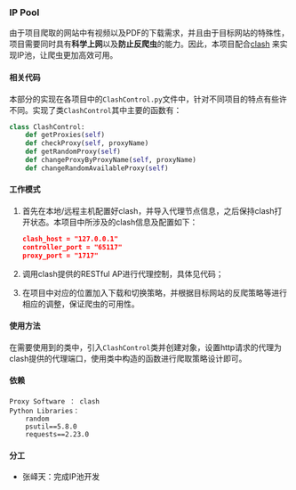 ### IP Pool

由于项目爬取的网站中有视频以及PDF的下载需求，并且由于目标网站的特殊性，项目需要同时具有**科学上网**以及**防止反爬虫**的能力。因此，本项目配合[clash](https://github.com/Dreamacro/clash) 来实现IP池，让爬虫更加高效可用。

#### 相关代码

本部分的实现在各项目中的`ClashControl.py`文件中，针对不同项目的特点有些许不同。实现了类`ClashControl`其中主要的函数有：

```python
class ClashControl:
    def getProxies(self)
    def checkProxy(self, proxyName)
    def getRandomProxy(self)
    def changeProxyByProxyName(self, proxyName)
    def changeRandomAvailableProxy(self)
```

#### 工作模式

1. 首先在本地/远程主机配置好clash，并导入代理节点信息，之后保持clash打开状态。本项目中所涉及的clash信息及配置如下：

   ```json
   clash_host = "127.0.0.1"
   controller_port = "65117"
   proxy_port = "1717"
   ```

2. 调用clash提供的RESTful AP进行代理控制，具体见代码；

3. 在项目中对应的位置加入下载和切换策略，并根据目标网站的反爬策略等进行相应的调整，保证爬虫的可用性。

#### 使用方法

在需要使用到的类中，引入`ClashControl`类并创建对象，设置http请求的代理为clash提供的代理端口，使用类中构造的函数进行爬取策略设计即可。

#### 依赖

```
Proxy Software ： clash
Python Libraries：
    random
    psutil==5.8.0
    requests==2.23.0
```

#### 分工

- 张峄天：完成IP池开发



